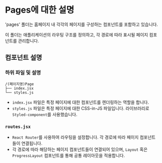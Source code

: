 # Pages에 대한 설명

'pages' 폴더는 홈페이지 내 각각의 페이지를 구성하는 컴포넌트를 포함하고 있습니다.

이 폴더는 애플리케이션의 라우팅 구조를 정의하고, 각 경로에 따라 표시될 페이지 컴포넌트를 관리합니다.

## 컴포넌트 설명

### 하위 파일 및 설명

```
/(페이지명)Page
├── index.jsx
└── styles.js
```

- `index.jsx` 파일은 특정 페이지에 대한 컴포넌트를 렌더링하는 역할을 합니다.
- `styles.js` 파일은 특정 페이지에 대한 CSS-in-JS 파일입니다. 라이브러리로 `Styled-component`를 사용했습니다.

### `routes.jsx`

- `React Router`를 사용하여 라우팅을 설정합니다. 각 경로에 따라 페이지 컴포넌트들이 연결됩니다.
- 각 경로에 따라 해당하는 페이지 컴포넌트들이 연결되어 있으며, `Layout` 혹은 `ProgressLayout` 컴포넌트를 통해 공통 레이아웃을 적용합니다.

